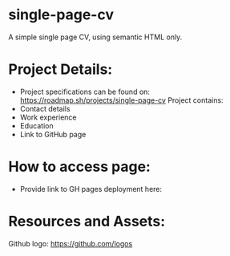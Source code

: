 # single-page-cv
A simple single page CV, using semantic HTML only.

# Project Details:
- Project specifications can be found on: https://roadmap.sh/projects/single-page-cv
Project contains:
- Contact details
- Work experience
- Education
- Link to GitHub page

# How to access page:
- Provide link to GH pages deployment here:

# Resources and Assets:
Github logo: https://github.com/logos